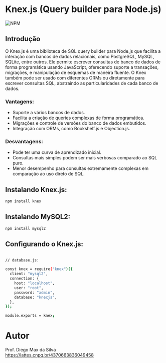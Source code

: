 # Knex.js (Query builder para Node.js)

![NPM](https://img.shields.io/npm/l/react)

## Introdução

O Knex.js é uma biblioteca de SQL query builder para Node.js que facilita a interação com bancos de dados relacionais, como PostgreSQL, MySQL, SQLite, entre outros. Ele permite escrever consultas de banco de dados de forma programática usando JavaScript, oferecendo suporte a transações, migrações, e manipulação de esquemas de maneira fluente. O Knex também pode ser usado com diferentes ORMs ou diretamente para escrever consultas SQL, abstraindo as particularidades de cada banco de dados.

### Vantagens:

- Suporte a vários bancos de dados.
- Facilita a criação de queries complexas de forma programática.
- Migrações e controle de versões do banco de dados embutidos.
- Integração com ORMs, como Bookshelf.js e Objection.js.

### Desvantagens:

- Pode ter uma curva de aprendizado inicial.
- Consultas mais simples podem ser mais verbosas comparado ao SQL puro.
- Menor desempenho para consultas extremamente complexas em comparação ao uso direto de SQL.

## Instalando Knex.js:

```bash
npm install knex
```
## Instalando MySQL2:

```bash
npm install mysql2
```

## Configurando o Knex.js:

```bash

// database.js:

const knex = require("knex")({
  client: "mysql2",
  connection: {
    host: "localhost",
    user: "root",
    password: "admin",
    database: "knexjs",
  },
});

module.exports = knex;

```

# Autor

Prof. Diego Max da Silva<br>
https://lattes.cnpq.br/4370663836049458
